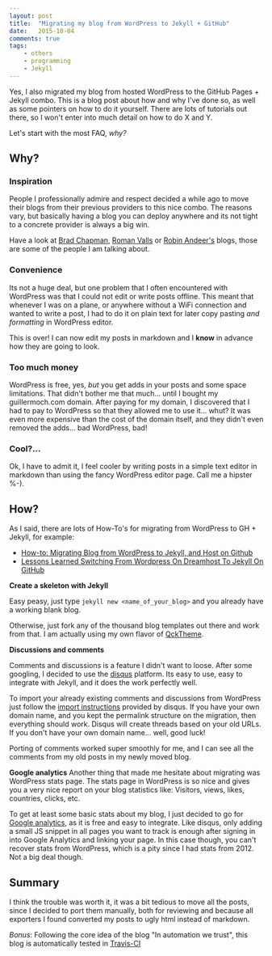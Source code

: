 ```yaml
---
layout: post
title:  "Migrating my blog from WordPress to Jekyll + GitHub"
date:   2015-10-04
comments: true
tags:
    - others
    - programming
    - Jekyll
---
```


Yes, I also migrated my blog from hosted WordPress to the GitHub Pages + Jekyll combo.
This is a blog post about how and why I've done so, as well as some pointers on how
to do it yourself. There are lots of tutorials out there, so I won't enter into much detail on how to do X and Y.

Let's start with the most FAQ, _why?_

<!--more-->

## Why?

### Inspiration
People I professionally admire and respect decided a while ago to move their blogs from their previous
providers to this nice combo. The reasons vary, but basically having a blog you can deploy anywhere
and its not tight to a concrete provider is always a big win.

Have a look at [Brad Chapman][brad], [Roman Valls][roman] or [Robin Andeer's][robin] blogs, those are some
of the people I am talking about.

### Convenience
Its not a huge deal, but one problem that I often encountered with WordPress was that I could not edit
or write posts offline. This meant that whenever I was on a plane, or anywhere without a WiFi connection
and wanted to write a post, I had to do it on plain text for later copy pasting _and formatting_ in
WordPress editor.

This is over! I can now edit my posts in markdown and I **know** in advance how they are going to look.

### Too much money
WordPress is free, yes, _but_ you get adds in your posts and some space limitations. That didn't bother me
that much... until I bought my guillermoch.com domain. After paying for my domain, I discovered that I had to pay
to WordPress so that they allowed me to use it... whut? It was even more expensive than the cost of the
domain itself, and they didn't even removed the adds... bad WordPress, bad!

### Cool?...
Ok, I have to admit it, I feel cooler by writing posts in a simple text editor in markdown than using the
fancy WordPress editor page. Call me a hipster %-).

## How?

As I said, there are lots of How-To's for migrating from WordPress to GH + Jekyll, for example:

* [How-to: Migrating Blog from WordPress to Jekyll, and Host on Github](http://www.girliemac.com/blog/2013/12/27/wordpress-to-jekyll/)
* [Lessons Learned Switching From Wordpress On Dreamhost To Jekyll On GitHub](http://www.leemunroe.com/moving-wordpress-dreamhost-to-jekyll-github/)

**Create a skeleton with Jekyll**

Easy peasy, just type `jekyll new <name_of_your_blog>` and you already have a working blank blog.

Otherwise, just fork any of the thousand blog templates out there and work from that. I am actually
using my own flavor of [QckTheme](http://jekyllthemes.org/themes/qck-theme/).


**Discussions and comments**

Comments and discussions is a feature I didn't want to loose. After some googling,
I decided to use the [disqus][disqus] platform. Its easy to use, easy to integrate
with Jekyll, and it does the work perfectly well.

To import your already existing comments and discussions from WordPress just
follow the [import instructions][import_instructions] provided by disqus. If you
have your own domain name, and you kept the permalink structure on the migration, then
everything should work. Disqus will create threads based on your old URLs. If you don't have your own domain name... well, good luck!

Porting of comments worked super smoothly for me, and I can see all the comments from my old posts in
my newly moved blog.

**Google analytics**
Another thing that made me hesitate  about migrating was WordPress stats
page. The stats page in WordPress is so nice and gives you a very nice report on
your blog statistics like: Visitors, views, likes, countries, clicks, etc.

To get at least some basic stats about my blog, I just decided to go for [Google analytics][google_analytics],
as it is free and easy to integrate. Like disqus, only adding a small
JS snippet in all pages you want to track is enough after signing in into Google
Analytics and linking your page. In this case though, you can't recover stats from
WordPress, which is a pity since I had stats from 2012. Not a big deal though.

## Summary
I think the trouble was worth it, it was a bit tedious to move all the posts, since I decided to port them
manually, both for reviewing and because all exporters I found converted my posts to ugly html instead of
markdown.

_Bonus_: Following the core idea of the blog "In automation we trust", this blog is automatically tested in [Travis-CI](https://travis-ci.org/guillermo-carrasco/guillermo-carrasco.github.com)

[disqus]: https://disqus.com/
[import_instructions]: https://help.disqus.com/customer/portal/articles/466255-importing-comments-from-wordpress
[google_analytics]: http://www.google.com/analytics/
[brad]: http://bcb.io/
[roman]: http://blogs.nopcode.org/brainstorm/
[robin]: http://www.robinandeer.com/
